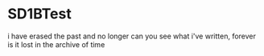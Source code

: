 # SD1BTest
i have erased the past and no longer can you see what i've written, forever is it lost in the archive of time